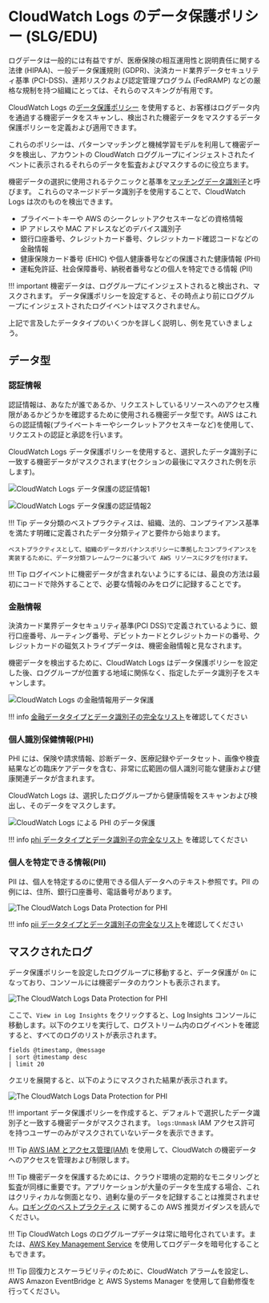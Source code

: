 # CloudWatch Logs のデータ保護ポリシー (SLG/EDU)

ログデータは一般的には有益ですが、医療保険の相互運用性と説明責任に関する法律 (HIPAA)、一般データ保護規則 (GDPR)、決済カード業界データセキュリティ基準 (PCI-DSS)、連邦リスクおよび認定管理プログラム (FedRAMP) などの厳格な規制を持つ組織にとっては、それらのマスキングが有用です。

CloudWatch Logs の[データ保護ポリシー](https://docs.aws.amazon.com/ja_jp/AmazonCloudWatch/latest/logs/cloudwatch-logs-data-protection-policies.html) を使用すると、お客様はログデータ内を通過する機密データをスキャンし、検出された機密データをマスクするデータ保護ポリシーを定義および適用できます。 

これらのポリシーは、パターンマッチングと機械学習モデルを利用して機密データを検出し、アカウントの CloudWatch ロググループにインジェストされたイベントに表示されるそれらのデータを監査およびマスクするのに役立ちます。

機密データの選択に使用されるテクニックと基準を[マッチングデータ識別子](https://docs.aws.amazon.com/ja_jp/AmazonCloudWatch/latest/logs/cloudwatch-logs-data-protection-policies.html)と呼びます。 これらのマネージドデータ識別子を使用することで、CloudWatch Logs は次のものを検出できます。

- プライベートキーや AWS のシークレットアクセスキーなどの資格情報
- IP アドレスや MAC アドレスなどのデバイス識別子  
- 銀行口座番号、クレジットカード番号、クレジットカード確認コードなどの金融情報
- 健康保険カード番号 (EHIC) や個人健康番号などの保護された健康情報 (PHI)
- 運転免許証、社会保障番号、納税者番号などの個人を特定できる情報 (PII)

!!! important
    機密データは、ロググループにインジェストされると検出され、マスクされます。 データ保護ポリシーを設定すると、その時点より前にロググループにインジェストされたログイベントはマスクされません。

上記で言及したデータタイプのいくつかを詳しく説明し、例を見ていきましょう。

## データ型

### 認証情報

認証情報は、あなたが誰であるか、リクエストしているリソースへのアクセス権限があるかどうかを確認するために使用される機密データ型です。AWS はこれらの認証情報(プライベートキーやシークレットアクセスキーなど)を使用して、リクエストの認証と承認を行います。

CloudWatch Logs データ保護ポリシーを使用すると、選択したデータ識別子に一致する機密データがマスクされます(セクションの最後にマスクされた例を示します)。

![CloudWatch Logs データ保護の認証情報1](../../../images/cwl-dp-credentials.png)


![CloudWatch Logs データ保護の認証情報2](../../../images/cwl-dp-cred-sensitive.png)



!!! Tip
    データ分類のベストプラクティスは、組織、法的、コンプライアンス基準を満たす明確に定義されたデータ分類ティアと要件から始まります。

    ベストプラクティスとして、組織のデータガバナンスポリシーに準拠したコンプライアンスを実装するために、データ分類フレームワークに基づいて AWS リソースにタグを付けます。


!!! Tip
    ログイベントに機密データが含まれないようにするには、最良の方法は最初にコードで除外することで、必要な情報のみをログに記録することです。

### 金融情報

決済カード業界データセキュリティ基準(PCI DSS)で定義されているように、銀行口座番号、ルーティング番号、デビットカードとクレジットカードの番号、クレジットカードの磁気ストライプデータは、機密金融情報と見なされます。

機密データを検出するために、CloudWatch Logs はデータ保護ポリシーを設定した後、ロググループが位置する地域に関係なく、指定したデータ識別子をスキャンします。

![CloudWatch Logs の金融情報用データ保護](../../../images/cwl-dp-fin-info.png)

!!! info
    [金融データタイプとデータ識別子の完全なリスト](https://docs.aws.amazon.com/AmazonCloudWatch/latest/logs/protect-sensitive-log-data-types-financial.html)を確認してください

### 個人識別保健情報(PHI)

PHI には、保険や請求情報、診断データ、医療記録やデータセット、画像や検査結果などの臨床ケアデータを含む、非常に広範囲の個人識別可能な健康および健康関連データが含まれます。

CloudWatch Logs は、選択したロググループから健康情報をスキャンおよび検出し、そのデータをマスクします。

![CloudWatch Logs による PHI のデータ保護](../../../images/cwl-dp-phi.png)

!!! info
    [phi データタイプとデータ識別子の完全なリスト](https://docs.aws.amazon.com/AmazonCloudWatch/latest/logs/protect-sensitive-log-data-types-health.html) を確認してください

### 個人を特定できる情報(PII)

PII は、個人を特定するのに使用できる個人データへのテキスト参照です。PII の例には、住所、銀行口座番号、電話番号があります。

![The CloudWatch Logs Data Protection for PHI](../../../images/cwl-dp-pii.png)

!!! info
    [pii データタイプとデータ識別子の完全なリスト](https://docs.aws.amazon.com/AmazonCloudWatch/latest/logs/protect-sensitive-log-data-types-pii.html)を確認してください

## マスクされたログ

データ保護ポリシーを設定したロググループに移動すると、データ保護が `On` になっており、コンソールには機密データのカウントも表示されます。

![The CloudWatch Logs Data Protection for PHI](../../../images/cwl-dp-loggroup.png)

ここで、`View in Log Insights` をクリックすると、Log Insights コンソールに移動します。以下のクエリを実行して、ログストリーム内のログイベントを確認すると、すべてのログのリストが表示されます。

```
fields @timestamp, @message
| sort @timestamp desc
| limit 20
```

クエリを展開すると、以下のようにマスクされた結果が表示されます。

![The CloudWatch Logs Data Protection for PHI](../../../images/cwl-dp-masked.png)

!!! important
    データ保護ポリシーを作成すると、デフォルトで選択したデータ識別子と一致する機密データがマスクされます。 `logs:Unmask` IAM アクセス許可を持つユーザーのみがマスクされていないデータを表示できます。


!!! Tip
    [AWS IAM とアクセス管理(IAM)](https://docs.aws.amazon.com/AmazonCloudWatch/latest/monitoring/auth-and-access-control-cw.html) を使用して、CloudWatch の機密データへのアクセスを管理および制限します。


!!! Tip
    機密データを保護するためには、クラウド環境の定期的なモニタリングと監査が同様に重要です。アプリケーションが大量のデータを生成する場合、これはクリティカルな側面となり、過剰な量のデータを記録することは推奨されません。[ロギングのベストプラクティス](https://docs.aws.amazon.com/prescriptive-guidance/latest/logging-monitoring-for-application-owners/logging-best-practices.html) に関するこの AWS 推奨ガイダンスを読んでください。


!!! Tip
    CloudWatch Logs のロググループデータは常に暗号化されています。または、[AWS Key Management Service](https://docs.aws.amazon.com/AmazonCloudWatch/latest/logs/encrypt-log-data-kms.html) を使用してログデータを暗号化することもできます。


!!! Tip
    回復力とスケーラビリティのために、CloudWatch アラームを設定し、AWS Amazon EventBridge と AWS Systems Manager を使用して自動修復を行ってください。



[^1]: 機密データの保護を開始するには、AWS ブログの [Protect Sensitive Data with Amazon CloudWatch Logs](https://aws.amazon.com/blogs/aws/protect-sensitive-data-with-amazon-cloudwatch-logs/) をご確認ください。
